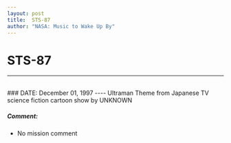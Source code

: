 ```yaml
---
layout: post
title:  STS-87
author: "NASA: Music to Wake Up By"
---
```


# STS-87
----
<br/>
### DATE: December 01, 1997
----
Ultraman Theme from Japanese TV science fiction cartoon show by UNKNOWN

##### Comment:
* No mission comment
